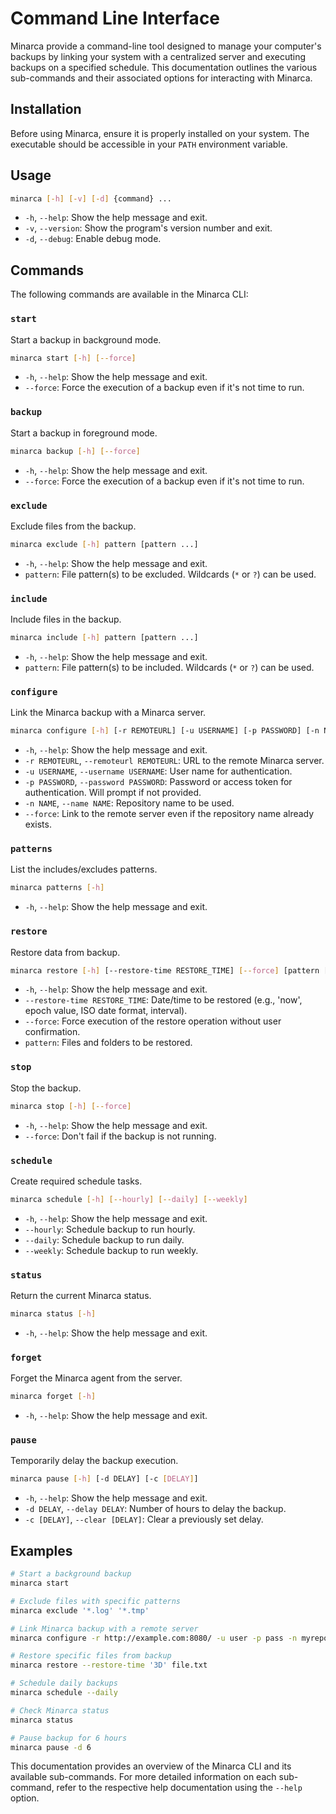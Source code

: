 # Command Line Interface

Minarca provide a command-line tool designed to manage your computer's backups by linking your system with a centralized server and executing backups on a specified schedule. This documentation outlines the various sub-commands and their associated options for interacting with Minarca.

## Installation

Before using Minarca, ensure it is properly installed on your system. The executable should be accessible in your `PATH` environment variable.

## Usage

```sh
minarca [-h] [-v] [-d] {command} ...
```

- `-h`, `--help`: Show the help message and exit.
- `-v`, `--version`: Show the program's version number and exit.
- `-d`, `--debug`: Enable debug mode.

## Commands

The following commands are available in the Minarca CLI:

### `start`

Start a backup in background mode.

```sh
minarca start [-h] [--force]
```

- `-h`, `--help`: Show the help message and exit.
- `--force`: Force the execution of a backup even if it's not time to run.

### `backup`

Start a backup in foreground mode.

```sh
minarca backup [-h] [--force]
```

- `-h`, `--help`: Show the help message and exit.
- `--force`: Force the execution of a backup even if it's not time to run.

### `exclude`

Exclude files from the backup.

```sh
minarca exclude [-h] pattern [pattern ...]
```

- `-h`, `--help`: Show the help message and exit.
- `pattern`: File pattern(s) to be excluded. Wildcards (`*` or `?`) can be used.

### `include`

Include files in the backup.

```sh
minarca include [-h] pattern [pattern ...]
```

- `-h`, `--help`: Show the help message and exit.
- `pattern`: File pattern(s) to be included. Wildcards (`*` or `?`) can be used.

### `configure`

Link the Minarca backup with a Minarca server.

```sh
minarca configure [-h] [-r REMOTEURL] [-u USERNAME] [-p PASSWORD] [-n NAME] [--force]
```

- `-h`, `--help`: Show the help message and exit.
- `-r REMOTEURL`, `--remoteurl REMOTEURL`: URL to the remote Minarca server.
- `-u USERNAME`, `--username USERNAME`: User name for authentication.
- `-p PASSWORD`, `--password PASSWORD`: Password or access token for authentication. Will prompt if not provided.
- `-n NAME`, `--name NAME`: Repository name to be used.
- `--force`: Link to the remote server even if the repository name already exists.

### `patterns`

List the includes/excludes patterns.

```sh
minarca patterns [-h]
```

- `-h`, `--help`: Show the help message and exit.

### `restore`

Restore data from backup.

```sh
minarca restore [-h] [--restore-time RESTORE_TIME] [--force] [pattern [pattern ...]]
```

- `-h`, `--help`: Show the help message and exit.
- `--restore-time RESTORE_TIME`: Date/time to be restored (e.g., 'now', epoch value, ISO date format, interval).
- `--force`: Force execution of the restore operation without user confirmation.
- `pattern`: Files and folders to be restored.

### `stop`

Stop the backup.

```sh
minarca stop [-h] [--force]
```

- `-h`, `--help`: Show the help message and exit.
- `--force`: Don't fail if the backup is not running.

### `schedule`

Create required schedule tasks.

```sh
minarca schedule [-h] [--hourly] [--daily] [--weekly]
```

- `-h`, `--help`: Show the help message and exit.
- `--hourly`: Schedule backup to run hourly.
- `--daily`: Schedule backup to run daily.
- `--weekly`: Schedule backup to run weekly.

### `status`

Return the current Minarca status.

```sh
minarca status [-h]
```

- `-h`, `--help`: Show the help message and exit.

### `forget`

Forget the Minarca agent from the server.

```sh
minarca forget [-h]
```

- `-h`, `--help`: Show the help message and exit.

### `pause`

Temporarily delay the backup execution.

```sh
minarca pause [-h] [-d DELAY] [-c [DELAY]]
```

- `-h`, `--help`: Show the help message and exit.
- `-d DELAY`, `--delay DELAY`: Number of hours to delay the backup.
- `-c [DELAY]`, `--clear [DELAY]`: Clear a previously set delay.

## Examples

```bash
# Start a background backup
minarca start

# Exclude files with specific patterns
minarca exclude '*.log' '*.tmp'

# Link Minarca backup with a remote server
minarca configure -r http://example.com:8080/ -u user -p pass -n myrepo

# Restore specific files from backup
minarca restore --restore-time '3D' file.txt

# Schedule daily backups
minarca schedule --daily

# Check Minarca status
minarca status

# Pause backup for 6 hours
minarca pause -d 6
```

This documentation provides an overview of the Minarca CLI and its available sub-commands. For more detailed information on each sub-command, refer to the respective help documentation using the `--help` option.